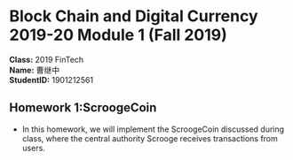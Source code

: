 # Block Chain and Digital Currency 2019-20 Module 1 (Fall 2019)
**Class:**
2019 FinTech  
**Name:**
曹继中  
**StudentID:**
1901212561  

## Homework 1:ScroogeCoin  
* In this homework, we will implement the ScroogeCoin discussed during class, where the central authority Scrooge receives transactions from users. 
